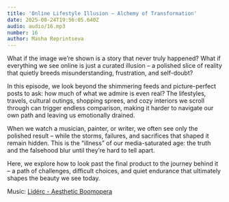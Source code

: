 ```yaml
---
title: 'Online Lifestyle Illusion – Alchemy of Transformation'
date: 2025-08-24T19:56:05.640Z
audio: audio/16.mp3
number: 16
author: Masha Reprintseva
---
```


What if the image we’re shown is a story that never truly happened? What if everything we see online is just a curated illusion – a polished slice of reality that quietly breeds misunderstanding, frustration, and self-doubt?

In this episode, we look beyond the shimmering feeds and picture-perfect posts to ask: how much of what we admire is even real? The lifestyles, travels, cultural outings, shopping sprees, and cozy interiors we scroll through can trigger endless comparison, making it harder to navigate our own path and leaving us emotionally drained.

When we watch a musician, painter, or writer, we often see only the polished result – while the storms, failures, and sacrifices that shaped it remain hidden. This is the “illness” of our media-saturated age: the truth and the falsehood blur until they’re hard to tell apart.

Here, we explore how to look past the final product to the journey behind it – a path of challenges, difficult choices, and quiet endurance that ultimately shapes the beauty we see today.

Music: [Lidérc - Aesthetic Boomopera](https://pixabay.com/music/beats-aesthetic-boomopera-podcast-lofi-lounge-intro-music-15s-seconds-149967/)

